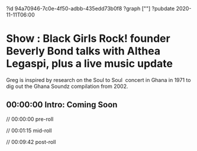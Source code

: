 ?id 94a70946-7c0e-4f50-adbb-435edd73b0f8
?graph [""]
?pubdate 2020-11-11T06:00

# Show : Black Girls Rock! founder Beverly Bond talks with Althea Legaspi, plus a live music update

Greg is inspired by research on the Soul to Soul  concert in Ghana in 1971 to dig out the Ghana Soundz compilation from 2002.

## 00:00:00 Intro: Coming Soon

// 00:00:00 pre-roll

// 00:01:15 mid-roll

// 00:09:42 post-roll
